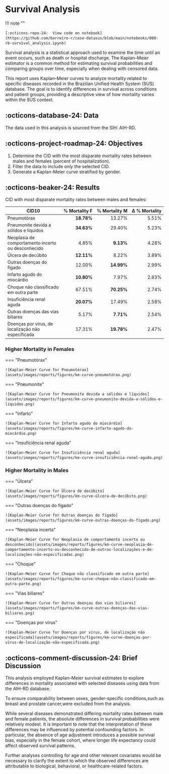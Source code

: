 Survival Analysis
=============================================

!!! note ""

    [:octicons-repo-24:  View code on notebook](https://github.com/barreiro-r/case-datasus/blob/main/notebooks/008-rb-survival_analysis.ipynb)


Survival analysis is a statistical approach used to examine the time until an event occurs, such as death or hospital discharge. The Kaplan–Meier estimator is a common method for estimating survival probabilities and comparing groups over time, especially when dealing with censored data.

This report uses Kaplan–Meier curves to analyze mortality related to specific diseases recorded in the Brazilian Unified Health System (SUS) database. The goal is to identify differences in survival across conditions and patient groups, providing a descriptive view of how mortality varies within the SUS context.

## :octicons-database-24: Data 

The data used in this analysis is sourced from the SIH: AIH-RD.


## :octicons-project-roadmap-24: Objectives

1. Determine the CID with the most disparate mortality rates between males and females (percent of hospitalization).
2. Filter the data to include only the selected CID.
3. Generate a Kaplan-Meier curve stratified by gender.

## :octicons-beaker-24: Results

CID with most disparate mortality rates between males and females:

| CID10                                     | %&nbsp;Mortality&nbsp;F | %&nbsp;Mortality&nbsp;M | Δ&nbsp;%&nbsp;Mortality |
| ------------------------------------------ | -----------: | -----------: | ----------------: |
| Pneumotórax                                |      **18.78%** |      13.27% |             5.51% |
| Pneumonite devida a sólidos e líquidos     |      **34.63%** |      29.40% |             5.23% |
| Neoplasia de comportamento incerto ou desconhecido |       4.85% |       **9.13%** |             4.28% |
| Úlcera de decúbito                          |      **12.11%** |       8.22% |             3.89% |
| Outras doenças do fígado                   |      12.00% |      **14.99%** |             2.99% |
| Infarto agudo do miocárdio                 |      **10.80%** |       7.97% |             2.83% |
| Choque não classificado em outra parte     |      67.51% |      **70.25%** |             2.74% |
| Insuficiência renal aguda                  |      **20.07%** |      17.49% |             2.58% |
| Outras doenças das vias biliares            |       5.17% |       **7.71%** |             2.54% |
| Doenças por vírus, de localização não especificada |      17.31% |      **19.78%** |             2.47% |


### Higher Mortality in Females

=== "Pneumotórax"

    ![Kaplan-Meier Curve for Pneumotórax](assets/images/reports/figures/km-curve-pneumotórax.png)

=== "Pneumonite"

    ![Kaplan-Meier Curve for Pneumonite devida a sólidos e líquidos](assets/images/reports/figures/km-curve-pneumonite-devida-a-sólidos-e-líquidos.png)

=== "Infarto"

    ![Kaplan-Meier Curve for Infarto agudo do miocárdio](assets/images/reports/figures/km-curve-infarto-agudo-do-miocárdio.png)

=== "Insuficiência renal aguda"

    ![Kaplan-Meier Curve for Insuficiência renal aguda](assets/images/reports/figures/km-curve-insuficiência-renal-aguda.png)


### Higher Mortality in Males

=== "Úlcera"

    ![Kaplan-Meier Curve for Ülcera de decúbito](assets/images/reports/figures/km-curve-úlcera-de-decúbito.png)

=== "Outras doenças do fígado"

    ![Kaplan-Meier Curve for Outras doenças do fígado](assets/images/reports/figures/km-curve-outras-doenças-do-fígado.png)

=== "Neoplasia incerta"

    ![Kaplan-Meier Curve for Neoplasia de comportamento incerto ou desconhecido](assets/images/reports/figures/km-curve-neoplasia-de-comportamento-incerto-ou-desconhecido-de-outras-localizações-e-de-localizações-não-especificadas.png)

=== "Choque"

    ![Kaplan-Meier Curve for Choque não classificado em outra parte](assets/images/reports/figures/km-curve-choque-não-classificado-em-outra-parte.png)

=== "Vias biliares"

    ![Kaplan-Meier Curve for Outras doenças das vias biliares](assets/images/reports/figures/km-curve-outras-doenças-das-vias-biliares.png)

=== "Doenças por vírus"

    ![Kaplan-Meier Curve for Doenças por vírus, de localização não especificada](assets/images/reports/figures/km-curve-doenças-por-vírus-de-localização-não-especificada.png)


## :octicons-comment-discussion-24: Brief Discussion

This analysis employed Kaplan–Meier survival estimates to explore differences in mortality associated with selected diseases using data from the AIH-RD database.

To ensure comparability between sexes, gender-specific conditions,such as breast and prostate cancer,were excluded from the analysis.

While several diseases demonstrated differing mortality rates between male and female patients, the absolute differences in survival probabilities were relatively modest. It is important to note that the interpretation of these differences may be influenced by potential confounding factors. In particular, the absence of age adjustment introduces a possible survival bias, especially in the female cohort, where longer life expectancy could affect observed survival patterns.

Further analyses controlling for age and other relevant covariates would be necessary to clarify the extent to which the observed differences are attributable to biological, behavioral, or healthcare-related factors.